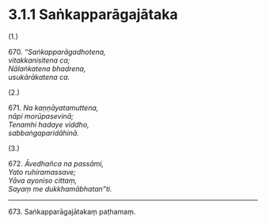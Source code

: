 # 3.1.1 Saṅkapparāgajātaka

(1.)

670\. _“Saṅkapparāgadhotena,_  
_vitakkanisitena ca;_  
_Nālaṅkatena bhadrena,_  
_usukārākatena ca._  

(2.)

671\. _Na kaṇṇāyatamuttena,_  
_nāpi morūpasevinā;_  
_Tenamhi hadaye viddho,_  
_sabbaṅgaparidāhinā._  

(3.)

672\. _Āvedhañca na passāmi,_  
_Yato ruhiramassave;_  
_Yāva ayoniso cittaṃ,_  
_Sayaṃ me dukkhamābhatan”ti._  

---

673\. Saṅkapparāgajātakaṃ paṭhamaṃ.
